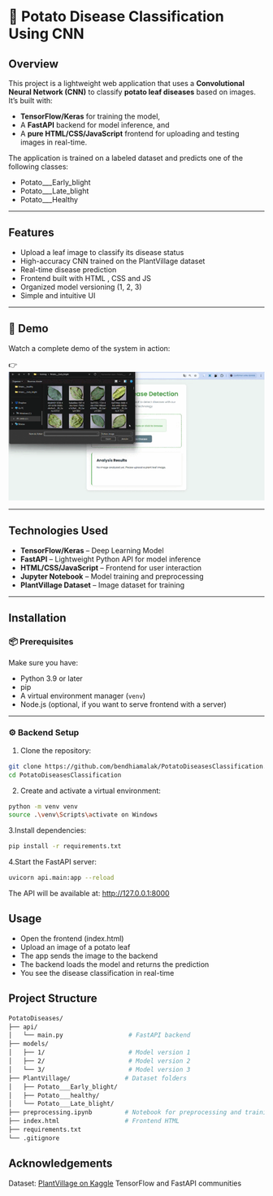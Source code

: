 # 🥔 Potato Disease Classification Using CNN

## Overview

This project is a lightweight web application that uses a **Convolutional Neural Network (CNN)** to classify **potato leaf diseases** based on images. It’s built with:

- **TensorFlow/Keras** for training the model,
- A **FastAPI** backend for model inference, and
- A **pure HTML/CSS/JavaScript** frontend for uploading and testing images in real-time.

The application is trained on a labeled dataset and predicts one of the following classes:

- Potato___Early_blight
- Potato___Late_blight
- Potato___Healthy

---

## Features

- Upload a leaf image to classify its disease status
- High-accuracy CNN trained on the PlantVillage dataset
- Real-time disease prediction
- Frontend built with  HTML , CSS and JS 
- Organized model versioning (1, 2, 3)
- Simple and intuitive UI

---

## 🎥 Demo

Watch a complete demo of the system in action:

👉 ![Potato Disease Demo](./demo.gif)


---

## Technologies Used

- **TensorFlow/Keras** – Deep Learning Model
- **FastAPI** – Lightweight Python API for model inference
- **HTML/CSS/JavaScript** – Frontend for user interaction
- **Jupyter Notebook** – Model training and preprocessing
- **PlantVillage Dataset** – Image dataset for training

---

## Installation

### 📦 Prerequisites

Make sure you have:

- Python 3.9 or later
- pip
- A virtual environment manager (`venv`)
- Node.js (optional, if you want to serve frontend with a server)

---

### ⚙️ Backend Setup

1. Clone the repository:

```bash
git clone https://github.com/bendhiamalak/PotatoDiseasesClassification.git
cd PotatoDiseasesClassification
```

2. Create and activate a virtual environment:
```bash
python -m venv venv
source .\venv\Scripts\activate on Windows
```

3.Install dependencies:
```bash
pip install -r requirements.txt
```

4.Start the FastAPI server:
```bash
uvicorn api.main:app --reload
```
The API will be available at: http://127.0.0.1:8000


## Usage
- Open the frontend (index.html)
- Upload an image of a potato leaf
- The app sends the image to the backend
- The backend loads the model and returns the prediction
- You see the disease classification in real-time


## Project Structure
```bash
PotatoDiseases/
├── api/
│   └── main.py                  # FastAPI backend
├── models/
│   ├── 1/                       # Model version 1
│   ├── 2/                       # Model version 2
│   └── 3/                       # Model version 3
├── PlantVillage/               # Dataset folders
│   ├── Potato___Early_blight/
│   ├── Potato___healthy/
│   └── Potato___Late_blight/
├── preprocessing.ipynb         # Notebook for preprocessing and training
├── index.html                  # Frontend HTML
├── requirements.txt
└── .gitignore
```

## Acknowledgements
Dataset: [PlantVillage on Kaggle](https://www.kaggle.com/datasets/arjuntejaswi/plant-village) 
TensorFlow and FastAPI communities
